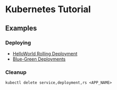 # Kubernetes Tutorial

## Examples

### Deploying
* [HelloWorld Rolling Deployment](examples/helloworld/README.md)
* [Blue-Green Deployments](examples/blue-green/README.md)

### Cleanup
```
kubectl delete service,deployment,rs <APP_NAME>
```
